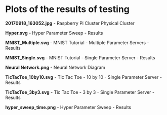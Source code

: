 # Plots of the results of testing

**20170918_163052.jpg** - Raspberry Pi Cluster Physical Cluster 

**Hyper.svg** - Hyper Parameter Sweep - Results

**MNIST_Multiple.svg** - MNIST Tutorial - Multiple Parameter Servers - Results

**MNIST_Single.svg** - MNIST Tutorial - Single Parameter Server - Results

**Neural Network.png** - Neural Network Diagram

**TicTacToe_10by10.svg** - Tic Tac Toe - 10 by 10 - Single Parameter Server - Results

**TicTacToe_3by3.svg** - Tic Tac Toe - 3 by 3 - Single Parameter Server - Results

**hyper_sweep_time.png** - Hyper Parameter Sweep - Results

